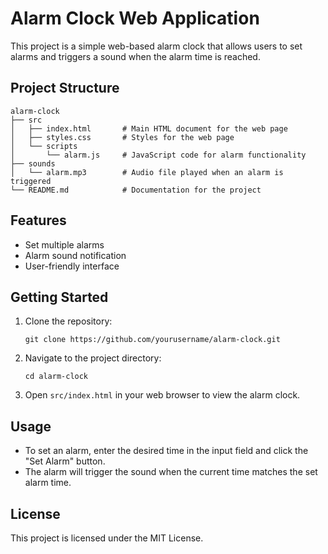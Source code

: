 # Alarm Clock Web Application

This project is a simple web-based alarm clock that allows users to set alarms and triggers a sound when the alarm time is reached.

## Project Structure

```
alarm-clock
├── src
│   ├── index.html       # Main HTML document for the web page
│   ├── styles.css       # Styles for the web page
│   └── scripts
│       └── alarm.js     # JavaScript code for alarm functionality
├── sounds
│   └── alarm.mp3        # Audio file played when an alarm is triggered
└── README.md            # Documentation for the project
```

## Features

- Set multiple alarms
- Alarm sound notification
- User-friendly interface

## Getting Started

1. Clone the repository:
   ```
   git clone https://github.com/yourusername/alarm-clock.git
   ```

2. Navigate to the project directory:
   ```
   cd alarm-clock
   ```

3. Open `src/index.html` in your web browser to view the alarm clock.

## Usage

- To set an alarm, enter the desired time in the input field and click the "Set Alarm" button.
- The alarm will trigger the sound when the current time matches the set alarm time.

## License

This project is licensed under the MIT License.
